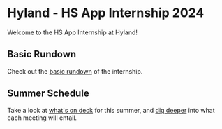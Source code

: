 # Hyland - HS App Internship 2024
Welcome to the HS App Internship at Hyland!

## Basic Rundown
Check out the [basic rundown](BasicRundown.md) of the internship.

## Summer Schedule
Take a look at [what's on deck](SummerSchedule.md) for this summer, and [dig deeper](MeetingDescriptions.md) into what each meeting will entail.
